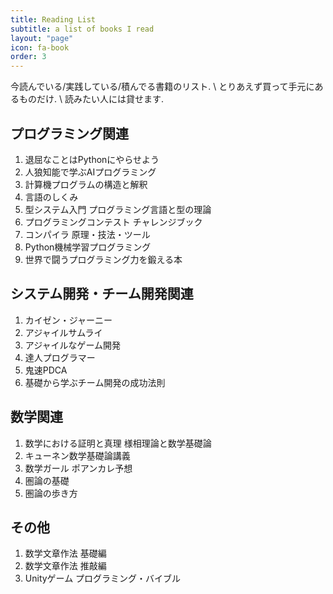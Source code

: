 ```yaml
---
title: Reading List
subtitle: a list of books I read
layout: "page"
icon: fa-book
order: 3
---
```

今読んでいる/実践している/積んでる書籍のリスト. \\
とりあえず買って手元にあるものだけ. \\
読みたい人には貸せます. 

## プログラミング関連
1. 退屈なことはPythonにやらせよう
2. 人狼知能で学ぶAIプログラミング
3. 計算機プログラムの構造と解釈
4. 言語のしくみ
5. 型システム入門 プログラミング言語と型の理論
6. プログラミングコンテスト チャレンジブック
7. コンパイラ 原理・技法・ツール
8. Python機械学習プログラミング
9. 世界で闘うプログラミング力を鍛える本

## システム開発・チーム開発関連
1. カイゼン・ジャーニー
2. アジャイルサムライ
3. アジャイルなゲーム開発
4. 達人プログラマー
5. 鬼速PDCA
6. 基礎から学ぶチーム開発の成功法則

## 数学関連
1. 数学における証明と真理 様相理論と数学基礎論
2. キューネン数学基礎論講義
3. 数学ガール ポアンカレ予想
4. 圏論の基礎
5. 圏論の歩き方

## その他
1. 数学文章作法 基礎編
2. 数学文章作法 推敲編
3. Unityゲーム プログラミング・バイブル
